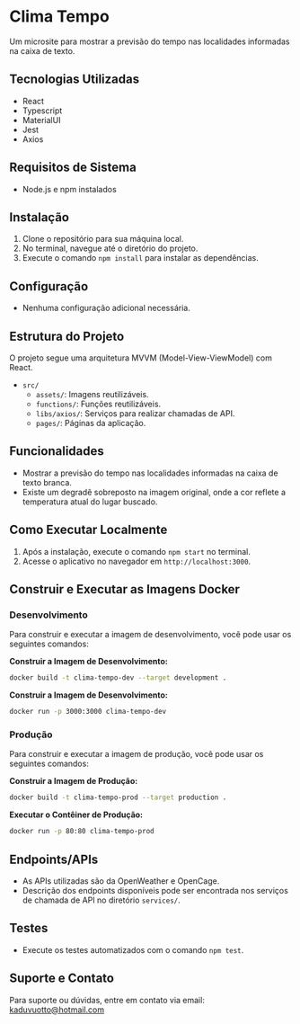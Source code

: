 # Clima Tempo

Um microsite para mostrar a previsão do tempo nas localidades informadas na caixa de texto.

## Tecnologias Utilizadas

-   React
-   Typescript
-   MaterialUI
-   Jest
-   Axios

## Requisitos de Sistema

-   Node.js e npm instalados

## Instalação

1. Clone o repositório para sua máquina local.
2. No terminal, navegue até o diretório do projeto.
3. Execute o comando `npm install` para instalar as dependências.

## Configuração

-   Nenhuma configuração adicional necessária.

## Estrutura do Projeto

O projeto segue uma arquitetura MVVM (Model-View-ViewModel) com React.

-   `src/`
    -   `assets/`: Imagens reutilizáveis.
    -   `functions/`: Funções reutilizáveis.
    -   `libs/axios/`: Serviços para realizar chamadas de API.
    -   `pages/`: Páginas da aplicação.

## Funcionalidades

-   Mostrar a previsão do tempo nas localidades informadas na caixa de texto branca.
-   Existe um degradê sobreposto na imagem original, onde a cor reflete a temperatura atual do lugar buscado.

## Como Executar Localmente

1. Após a instalação, execute o comando `npm start` no terminal.
2. Acesse o aplicativo no navegador em `http://localhost:3000`.

## Construir e Executar as Imagens Docker

### Desenvolvimento

Para construir e executar a imagem de desenvolvimento, você pode usar os seguintes comandos:

**Construir a Imagem de Desenvolvimento:**

```sh
docker build -t clima-tempo-dev --target development .
```

**Construir a Imagem de Desenvolvimento:**

```sh
docker run -p 3000:3000 clima-tempo-dev
```

### Produção

Para construir e executar a imagem de produção, você pode usar os seguintes comandos:

**Construir a Imagem de Produção:**

```sh
docker build -t clima-tempo-prod --target production .
```

**Executar o Contêiner de Produção:**

```sh
docker run -p 80:80 clima-tempo-prod
```

## Endpoints/APIs

-   As APIs utilizadas são da OpenWeather e OpenCage.
-   Descrição dos endpoints disponíveis pode ser encontrada nos serviços de chamada de API no diretório `services/`.

## Testes

-   Execute os testes automatizados com o comando `npm test`.

## Suporte e Contato

Para suporte ou dúvidas, entre em contato via email: kaduvuotto@hotmail.com

